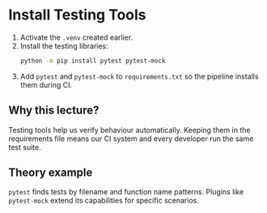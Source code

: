 # Install Testing Tools

1. Activate the `.venv` created earlier.
2. Install the testing libraries:
   ```bash
   python -m pip install pytest pytest-mock
   ```
3. Add `pytest` and `pytest-mock` to `requirements.txt` so the pipeline installs
   them during CI.

## Why this lecture?

Testing tools help us verify behaviour automatically. Keeping them in the
requirements file means our CI system and every developer run the same test
suite.
## Theory example
`pytest` finds tests by filename and function name patterns. Plugins like `pytest-mock` extend its capabilities for specific scenarios.
